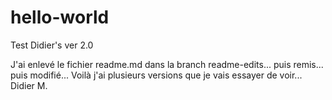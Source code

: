 # hello-world

Test Didier's ver 2.0

J'ai enlevé le fichier readme.md dans la branch readme-edits... puis remis... puis modifié...
Voilà j'ai plusieurs versions que je vais essayer de voir... 
Didier M.
